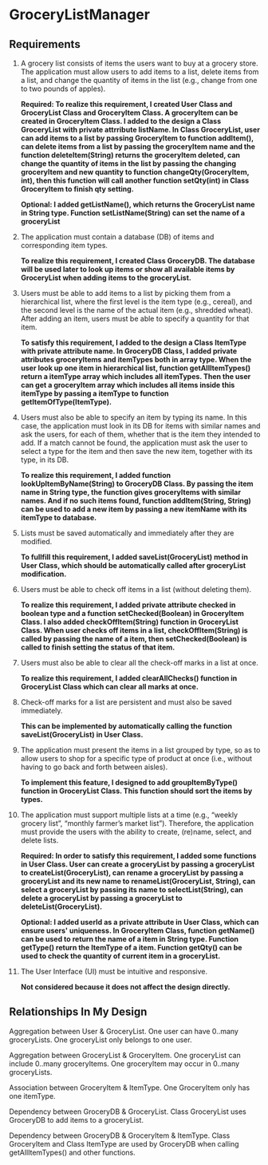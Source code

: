 # GroceryListManager

## Requirements

1. A grocery list consists of items the users want to buy at a grocery store. The application must allow users to add items to a list, delete items from a list, and change the quantity of items in the list (e.g., change from one to two pounds of apples).

   **Required: To realize this requirement, I created User Class and GroceryList Class and GroceryItem Class. A groceryItem can be created in GroceryItem Class. I added to the design a Class GroceryList with private attrribute listName. In Class GroceryList, user can add items to a list by passing GroceryItem to function addItem(), can delete items from a list by passing the groceryItem name and the function deleteItem(String) returns the groceryItem deleted, can change the quantity of items in the list by passing the changing groceryItem and new quantity to function changeQty(GroceryItem, int), then this function will call another function setQty(int) in Class GroceryItem to finish qty setting.**

   

   **Optional: I added getListName(), which returns the GroceryList name in String type. Function setListName(String) can set the name of a groceryList**

   

2. The application must contain a database (DB) of items and corresponding item types.

   **To realize this requirement, I created Class GroceryDB. The database will be used later to look up items or show all available items by GroceryList when adding items to the groceryList.**

   

3. Users must be able to add items to a list by picking them from a hierarchical list, where the first level is the item type (e.g., cereal), and the second level is the name of the actual item (e.g., shredded wheat). After adding an item, users must be able to specify a quantity for that item.

   **To satisfy this requirement, I added to the design a Class ItemType with private attribute name. In GroceryDB Class, I added private attributes groceryItems and itemTypes both in array type. When the user look up one item in hierarchical list, function getAllItemTypes() return a itemType array which includes all itemTypes. Then the user can get a groceryItem array which includes all items inside this itemType by passing a itemType to function getItemOfType(ItemType).**

   

4. Users must also be able to specify an item by typing its name. In this case, the application must look in its DB for items with similar names and ask the users, for each of them, whether that is the item they intended to add. If a match cannot be found, the application must ask the user to select a type for the item and then save the new item,
   together with its type, in its DB.

   **To realize this requirement, I added function lookUpItemByName(String) to GroceryDB Class. By passing the item name in String type, the function gives groceryItems with similar names. And if no such items found, function addItem(String, String) can be used to add a new item by passing a new itemName with its itemType to database.**

   

5. Lists must be saved automatically and immediately after they are modified.

   **To fullfill this requirement, I added saveList(GroceryList) method in User Class, which should be automatically called after groceryList modification.**

   

6. Users must be able to check off items in a list (without deleting them).

   **To realize this requirement, I added private attribute checked in boolean type and a function setChecked(Boolean) in GroceryItem Class. I also added checkOffItem(String) function in GroceryList Class. When user checks off items in a list, checkOffItem(String) is called by passing the name of a item, then setChecked(Boolean) is called to finish setting the status of that item.**

   

7. Users must also be able to clear all the check-off marks in a list at once.

   **To realize this requirement, I added clearAllChecks() function in GroceryList Class which can clear all marks at once.**

   

8. Check-off marks for a list are persistent and must also be saved immediately.

   **This can be implemented by automatically calling the function saveList(GroceryList) in User Class.**

   

9. The application must present the items in a list grouped by type, so as to allow users to shop for a specific type of product at once (i.e., without having to go back and forth between aisles).

   **To implement this feature, I designed to add groupItemByType() function in GroceryList Class. This function should sort the items by types.**

   

10. The application must support multiple lists at a time (e.g., “weekly grocery list”, “monthly farmer’s market list”). Therefore, the application must provide the users with the ability to create, (re)name, select, and delete lists.

    **Required: In order to satisfy this requirement, I added some functions in User Class. User can create a groceryList by passing a groceryList to createList(GroceryList), can rename a groceryList by passing a groceryList and its new name to renameList(GroceryList, String), can select a groceryList by passing its name to selectList(String), can delete a groceryList by passing a groceryList to deleteList(GroceryList).**

    

    **Optional: I added userId as a private attribute in User Class, which can ensure users' uniqueness. In GroceryItem Class, function getName() can be used to return the name of a item in String type. Function getType() return the ItemType of a item. Function getQty() can be used to check the quantity of current item in a groceryList.**

    

11. The User Interface (UI) must be intuitive and responsive.

    **Not considered because it does not affect the design directly.**

## Relationships In My Design

Aggregation between User & GroceryList. One user can have 0..many groceryLists. One groceryList only belongs to one user.

Aggregation between GroceryList & GroceryItem. One groceryList can include 0..many groceryItems. One groceryItem may occur in 0..many groceryLists.

Association between GroceryItem & ItemType. One GroceryItem only has one itemType.

Dependency between GroceryDB & GroceryList. Class GroceryList uses GroceryDB to add items to a groceryList.

Dependency between GroceryDB & GroceryItem & ItemType. Class GroceryItem and Class ItemType are used by GroceryDB when calling getAllItemTypes() and other functions.